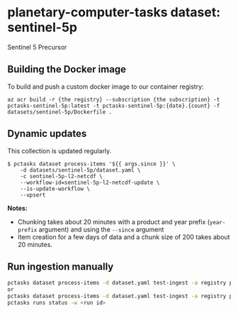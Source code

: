 # planetary-computer-tasks dataset: sentinel-5p

Sentinel 5 Precursor

## Building the Docker image

To build and push a custom docker image to our container registry:

```shell
az acr build -r {the registry} --subscription {the subscription} -t pctasks-sentinel-5p:latest -t pctasks-sentinel-5p:{date}.{count} -f datasets/sentinel-5p/Dockerfile .
```

## Dynamic updates

This collection is updated regularly.

```console
$ pctasks dataset process-items '${{ args.since }}' \
    -d datasets/sentinel-5p/dataset.yaml \
    -c sentinel-5p-l2-netcdf \
    --workflow-id=sentinel-5p-l2-netcdf-update \
    --is-update-workflow \
    --upsert
```

**Notes:**

- Chunking takes about 20 minutes with a product and year prefix (`year-prefix` argument) and using the `--since` argument
- Item creation for a few days of data and a chunk size of 200 takes about 20 minutes.

## Run ingestion manually

```bash
pctasks dataset process-items -d dataset.yaml test-ingest -a registry pccomponents.azurecr.io --limit 100 --submit --arg year-prefix 2025
or 
pctasks dataset process-items -d dataset.yaml test-ingest -a registry pccomponents.azurecr.io --submit --arg year-prefix 2025
pctasks runs status -w <run id>
```
